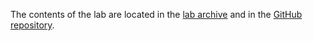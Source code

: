 The contents of the lab are located in the [lab archive](https://github.com/cs-pub-ro/operating-systems/raw/refs/heads/lab-archives/Lab_8_Synchronization.zip) and in the [GitHub repository](https://github.com/cs-pub-ro/operating-systems).